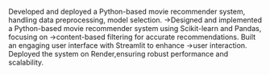 Developed and deployed a Python-based movie recommender system, handling data preprocessing, model selection.
->Designed and implemented a Python-based movie recommender system using Scikit-learn and Pandas, focusing on
->content-based filtering for accurate recommendations. Built an engaging user interface with Streamlit to enhance
->user interaction. Deployed the system on Render,ensuring robust performance and scalability.
